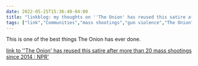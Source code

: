 ---date: 2022-05-25T15:36:40-04:00title: "linkblog: my thoughts on ''The Onion' has reused this satire after more than 20 mass shootings since 2014 : NPR'"tags: ["link","Communities","mass shootings","gun violence","The Onion","gun control"]---This is one of the best things The Onion has ever done. [link to ''The Onion' has reused this satire after more than 20 mass shootings since 2014 : NPR'](https://www.npr.org/2022/05/25/1101269886/the-onion-mass-shooting-satire)